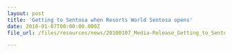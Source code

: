 ```yaml
---
layout: post
title: 'Getting to Sentosa when Resorts World Sentosa opens'
date: 2010-01-07T00:00:00.000Z
file_url: /files/resources/news/20100107_Media-Release_Getting_to_Sentosa_when_RWS_opens.pdf

---
```


